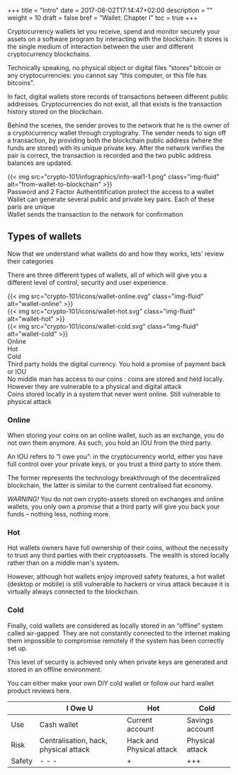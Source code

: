 +++
title = "Intro"
date = 2017-08-02T17:14:47+02:00
description = ""
weight = 10
draft = false
bref = "Wallet: Chapter I"
toc = true
+++



Cryptocurrency wallets let you receive, spend and monitor securely your assets on a software program by interacting with the blockchain. 
It stores is the single medium of interaction between the user and different cryptocurrency blockchains.

Technically speaking, no physical object or digital files “stores” bitcoin or any cryptocurrencies: you cannot say “this computer, or this file has bitcoins”.

In fact, digital wallets store records of transactions between different public addresses. Cryptocurrencies do not exist, all that exists is the transaction history stored on the blockchain.

Behind the scenes, the sender proves to the network that he is the owner of a cryptocurrency wallet through cryptograhy. The sender needs to sign off a transaction, by providing both the blockchain public address (where the funds are stored) with its unique private key. After the network verifies the pair is correct, the transaction is recorded and the two public address balances are updated.



<div class="container">
  <div class="row">
    <div class="col">
     {{< img src="crypto-101/infographics/info-wal1-1.png" class="img-fluid" alt="from-wallet-to-blockchain" >}}
    </div>
  </div>
   <div class="row">
    <div class="col">
      Password and 2 Factor Authentitification protect the access to a wallet
    </div>
    <div class="col">
      Wallet can generate several public and private key pairs. Each of these paris are unique
    </div>
    <div class="col">
      Wallet sends the transaction to the network for confirmation 
    </div>
</div>




## Types of wallets



Now that we understand what wallets do and how they works, lets' review their categories 

There are three different types of wallets, all of which will give you a different level of control, security and user experience.

<div class="container">
  <div class="row">
    <div class="col">
     {{< img src="crypto-101/icons/wallet-online.svg" class="img-fluid" alt="wallet-online" >}}
    </div>
    <div class="col">
     {{< img src="crypto-101/icons/wallet-hot.svg" class="img-fluid" alt="wallet-hot" >}}
    </div>
    <div class="col">
     {{< img src="crypto-101/icons/wallet-cold.svg" class="img-fluid" alt="wallet-cold" >}}
    </div>
  </div>
   <div class="row">
    <div class="col">
      Online
    </div>
    <div class="col">
      Hot
    </div>
    <div class="col">
      Cold
    </div>
  </div>
  <div class="row">
    <div class="col">
      Third party holds the digital currency. You hold a promise of payment back or IOU
    </div>
    <div class="col">
      No middle man has access to our coins : coins are stored and held locally. However they are vulnerable to a physical and digital attack
    </div>
    <div class="col">
      Coins stored locally in a system that never went online. Still vulnerable to physical attack
    </div>
  </div>
</div>




### Online


When storing your coins on an online wallet, such as an exchange, you do not own them anymore. As such, you hold an IOU from the third party.

An IOU refers to “I owe you”: in the cryptocurrency world, either you have full control over your private keys, or you trust a third party to store them.

The former represents the technology breakthrough of the decentralized blockchain, the latter is similar to the current centralised fiat economy.

*WARNING!* You do not own crypto-assets stored on exchanges and online wallets, you only own a _promise_ that a third party will give you back your funds – nothing less, nothing more.




### Hot


Hot wallets owners have full ownership of their coins, without the necessity to trust any third parties with their cryptoassets. The wealth is stored locally rather than on a middle man's system.

However, although hot wallets enjoy improved safety features, a hot wallet (desktop or mobile) is still vulnerable to hackers or virus attack because it is virtually always connected to the blockchain.




### Cold


Finally, cold wallets are considered as locally stored in an “offline” system called air-gapped. They are not constantly connected to the internet making them impossible to compromise remotely if the system has been correctly set up.

This level of security is achieved only when private keys are generated and stored in an offline environment.

You can either make your own DIY cold wallet or follow our hard wallet product reviews here.



|        | I Owe U                               | Hot                      | Cold            |
|--------|---------------------------------------|--------------------------|-----------------|
| Use    | Cash wallet                           | Current account          | Savings account |
| Risk   | Centralisation, hack, physical attack | Hack and Physical attack | Physical attack |
| Safety | - - -                                 | +                        | +++             |


